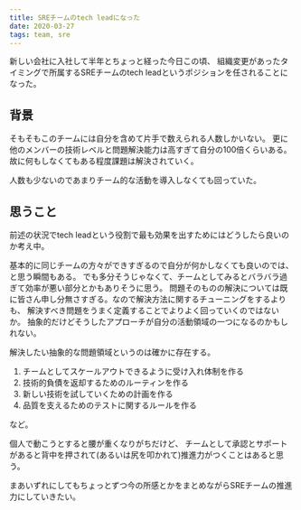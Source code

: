 ```yaml
---
title: SREチームのtech leadになった
date: 2020-03-27
tags: team, sre
---
```


新しい会社に入社して半年とちょっと経った今日この頃、
組織変更があったタイミングで所属するSREチームのtech leadというポジションを任されることになった。

## 背景

そもそもこのチームには自分を含めて片手で数えられる人数しかいない。
更に他のメンバーの技術レベルと問題解決能力は高すぎて自分の100倍くらいある。
故に何もしなくてもある程度課題は解決されていく。

人数も少ないのであまりチーム的な活動を導入しなくても回っていた。

## 思うこと

前述の状況でtech leadという役割で最も効果を出すためにはどうしたら良いのか考え中。

基本的に同じチームの方々ができすぎるので自分が何かしなくても良いのでは、と思う瞬間もある。
でも多分そうじゃなくて、チームとしてみるとバラバラ過ぎて効率が悪い部分とかもありそうに思う。
問題そのものの解決については既に皆さん申し分無さすぎる。なので解決方法に関するチューニングをするよりも、
解決すべき問題をうまく定義することでよりよく回っていくのではないか。
抽象的だけどそうしたアプローチが自分の活動領域の一つになるのかもしれない。

解決したい抽象的な問題領域というのは確かに存在する。

1. チームとしてスケールアウトできるように受け入れ体制を作る
2. 技術的負債を返却するためのルーティンを作る
3. 新しい技術を試していくための計画を作る
4. 品質を支えるためのテストに関するルールを作る

など。

個人で動こうとすると腰が重くなりがちだけど、
チームとして承認とサポートがあると背中を押されて(あるいは尻を叩かれて)推進力がつくことはあると思う。

まあいずれにしてもちょっとずつ今の所感とかをまとめながらSREチームの推進力にしていきたい。
